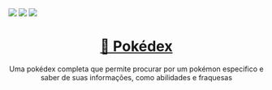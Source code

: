 <img src="https://img.shields.io/static/v1?label=Status&message=Finished&color=FFCB05&style=lat-square&logo=POKEMON"/>
<img src="https://img.shields.io/static/v1?label=Version&message=v1.2&color=FF3333&style=lat-square&logo=POKEMON"/>
<img src="https://img.shields.io/static/v1?label=License&message=MIT&color=33FF33&style=lat-square&logo=POKEMON"/>
    


<h1 align="center">
    <a href="https://erickpedrosa.github.io/Pokedex/">🔗 Pokédex</a>
</h1>

<p align="center">Uma pokédex completa que permite procurar por um pokémon especifico e saber de suas informações, como abilidades e fraquesas</p>

